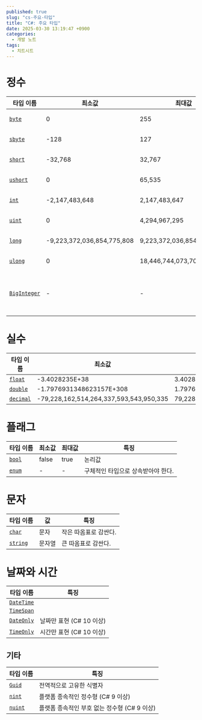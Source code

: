 ```yaml
---
published: true
slug: "cs-주요-타입"
title: "C#: 주요 타입"
date: 2025-03-30 13:19:47 +0900
categories:
  - 개발 노트
tags:
  - 치트시트
---
```

# 정수

| 타입 이름 | 최소값 | 최대값 | 특징 |
|---|---|---|---|
| [`byte`][ref-byte] | 0 | 255 | 부호 없는 8비트 정수 |
| [`sbyte`][ref-sbyte] | -128 | 127 | 부호 있는 8비트 정수 |
| [`short`][ref-short] | -32,768 | 32,767 | 부호 있는 16비트 정수 |
| [`ushort`][ref-ushort] | 0 | 65,535 | 부호 없는 16비트 정수 |
| [`int`][ref-int] | -2,147,483,648 | 2,147,483,647 | 부호 있는 32비트 정수 |
| [`uint`][ref-uint] | 0 | 4,294,967,295 | 부호 없는 32비트 정수 |
| [`long`][ref-long] | -9,223,372,036,854,775,808 | 9,223,372,036,854,775,807 | 부호 있는 64비트 정수 |
| [`ulong`][ref-ulong] | 0 | 18,446,744,073,709,551,615 | 부호 없는 64비트 정수 |
| [`BigInteger`][ref-biginteger] | - | - | 최소·최대값이 없는 큰 정수<br />`System.Numerics` 이름공간에 정의됨. |

[ref-byte]: https://learn.microsoft.com/en-us/dotnet/api/system.byte
[ref-sbyte]: https://learn.microsoft.com/en-us/dotnet/api/system.sbyte
[ref-short]: https://learn.microsoft.com/en-us/dotnet/api/system.int16
[ref-ushort]: https://learn.microsoft.com/en-us/dotnet/api/system.uint16
[ref-int]: https://learn.microsoft.com/en-us/dotnet/api/system.int32
[ref-uint]: https://learn.microsoft.com/en-us/dotnet/api/system.uint32
[ref-long]: https://learn.microsoft.com/en-us/dotnet/api/system.int64
[ref-ulong]: https://learn.microsoft.com/en-us/dotnet/api/system.uint64
[ref-biginteger]: https://learn.microsoft.com/en-us/dotnet/api/system.numerics.biginteger

# 실수

| 타입 이름 | 최소값 | 최대값 | 특징 |
|---|---|---|---|
| [`float`][ref-float] | -3.4028235E+38 | 3.4028235E+38 | |
| [`double`][ref-double] | -1.7976931348623157E+308 | 1.7976931348623157E+308 | |
| [`decimal`][ref-decimal] | -79,228,162,514,264,337,593,543,950,335 | 79,228,162,514,264,337,593,543,950,335 | |

[ref-float]: https://learn.microsoft.com/en-us/dotnet/api/system.single
[ref-double]: https://learn.microsoft.com/en-us/dotnet/api/system.double
[ref-decimal]: https://learn.microsoft.com/en-us/dotnet/api/system.decimal

# 플래그

| 타입 이름 | 최소값 | 최대값 | 특징 |
|---|---|---|---|
| [`bool`][ref-bool] | false | true | 논리값 |
| [`enum`][ref-enum] | - | - | 구체적인 타입으로 상속받아야 한다. |

[ref-bool]: https://learn.microsoft.com/en-us/dotnet/api/system.boolean
[ref-enum]: https://learn.microsoft.com/en-us/dotnet/csharp/language-reference/builtin-types/enum

# 문자

| 타입 이름 | 값 | 특징 |
|---|---|---|
| [`char`][ref-char] | 문자 | 작은 따옴표로 감싼다. |
| [`string`][ref-string] | 문자열 | 큰 따옴표로 감싼다. |

[ref-char]: https://learn.microsoft.com/en-us/dotnet/api/system.char
[ref-string]: https://learn.microsoft.com/en-us/dotnet/api/system.string

# 날짜와 시간

| 타입 이름 | 특징 |
|---|---|
| [`DateTime`][ref-DateTime] |  |
| [`TimeSpan`][ref-TimeSpan] |  |
| [`DateOnly`][ref-dateonly] | 날짜만 표현 (C# 10 이상) |
| [`TimeOnly`][ref-timeonly] | 시간만 표현 (C# 10 이상) |

[ref-datetime]: https://learn.microsoft.com/en-us/dotnet/api/system.datetime
[ref-timespan]: https://learn.microsoft.com/en-us/dotnet/api/system.timespan
[ref-dateonly]: https://learn.microsoft.com/en-us/dotnet/api/system.dateonly
[ref-timeonly]: https://learn.microsoft.com/en-us/dotnet/api/system.timeonly

## 기타

| 타입 이름 | 특징 |
|---|---|
| [`Guid`][ref-guid] | 전역적으로 고유한 식별자 |
| [`nint`][ref-nint] | 플랫폼 종속적인 정수형 (C# 9 이상) |
| [`nuint`][ref-nuint] | 플랫폼 종속적인 부호 없는 정수형 (C# 9 이상) |

[ref-guid]: https://learn.microsoft.com/en-us/dotnet/api/system.guid
[ref-nint]: https://learn.microsoft.com/en-us/dotnet/api/system.nint
[ref-nuint]: https://learn.microsoft.com/en-us/dotnet/api/system.nuint

